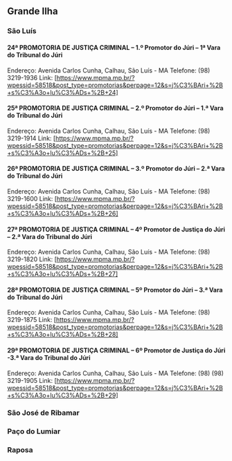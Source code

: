 
## Grande Ilha
### São Luís

#### 24ª PROMOTORIA DE JUSTIÇA CRIMINAL – 1.º Promotor do Júri – 1ª Vara do Tribunal do Júri
Endereço: Avenida Carlos Cunha, Calhau, São Luís - MA
Telefone: (98) 3219-1936
Link: [https://www.mpma.mp.br/?wpessid=58518&post_type=promotorias&perpage=12&s=j%C3%BAri+%2B+s%C3%A3o+lu%C3%ADs+%2B+24]

#### 25ª PROMOTORIA DE JUSTIÇA CRIMINAL – 2.º Promotor do Júri – 1.ª Vara do Tribunal do Júri
Endereço: Avenida Carlos Cunha, Calhau, São Luís - MA
Telefone: (98) 3219-1914
Link: [https://www.mpma.mp.br/?wpessid=58518&post_type=promotorias&perpage=12&s=j%C3%BAri+%2B+s%C3%A3o+lu%C3%ADs+%2B+25]


#### 26ª PROMOTORIA DE JUSTIÇA CRIMINAL – 3.º Promotor do Júri – 2.ª Vara do Tribunal do Júri
Endereço: Avenida Carlos Cunha, Calhau, São Luís - MA
Telefone: (98) 3219-1600
Link: [https://www.mpma.mp.br/?wpessid=58518&post_type=promotorias&perpage=12&s=j%C3%BAri+%2B+s%C3%A3o+lu%C3%ADs+%2B+26]


#### 27ª PROMOTORIA DE JUSTIÇA CRIMINAL – 4º Promotor de Justiça do Júri – 2.ª Vara do Tribunal do Júri
Endereço: Avenida Carlos Cunha, Calhau, São Luís - MA
Telefone: (98) 3219-1820
Link: [https://www.mpma.mp.br/?wpessid=58518&post_type=promotorias&perpage=12&s=j%C3%BAri+%2B+s%C3%A3o+lu%C3%ADs+%2B+27]


#### 28ª PROMOTORIA DE JUSTIÇA CRIMINAL – 5º Promotor do Júri – 3.ª Vara do Tribunal do Júri
Endereço: Avenida Carlos Cunha, Calhau, São Luís - MA
Telefone: (98) 3219-1875
Link: [https://www.mpma.mp.br/?wpessid=58518&post_type=promotorias&perpage=12&s=j%C3%BAri+%2B+s%C3%A3o+lu%C3%ADs+%2B+28]


#### 29ª PROMOTORIA DE JUSTIÇA CRIMINAL – 6º Promotor de Justiça do Júri -3.ª Vara do Tribunal do Júri
Endereço: Avenida Carlos Cunha, Calhau, São Luís - MA
Telefone: (98) (98) 3219-1905
Link: [https://www.mpma.mp.br/?wpessid=58518&post_type=promotorias&perpage=12&s=j%C3%BAri+%2B+s%C3%A3o+lu%C3%ADs+%2B+29]








### São José de Ribamar

### Paço  do Lumiar

### Raposa
 



